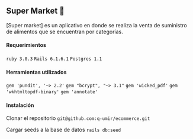 ## Super Market 🛒

[Super market] es un aplicativo en donde se realiza la venta de suministro de alimentos que se
encuentran por categorías. 


#### Requerimientos

`ruby 3.0.3`
`Rails 6.1.6.1`
`Postgres 1.1`


#### Herramientas utilizados

`gem 'pundit', '~> 2.2'`
`gem "bcrypt", "~> 3.1"`
`gem 'wicked_pdf'`
`gem 'wkhtmltopdf-binary'`
`gem 'annotate'`



#### Instalación

Clonar el repositorio
`git@github.com:q-umir/ecommerce.git`

Cargar seeds a la base de datos
`rails db:seed`






